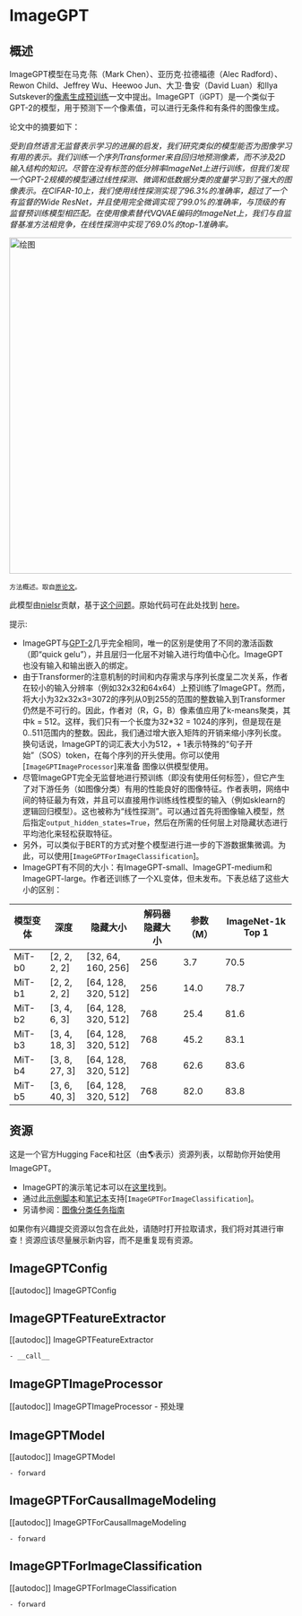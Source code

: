<!--版权所有2021 The HuggingFace团队。保留所有权利。

根据Apache License, Version 2.0（“许可证”）进行许可；除非符合许可证的规定
你可能不使用此文件。你可以在以下位置获取许可证副本

http://www.apache.org/licenses/LICENSE-2.0

除非适用法律要求或书面同意，根据许可证分发的软件都是
基于“AS IS” BASIS，不附带任何担保或条件。有关许可证下的
特定语言管理权限和限制。-->

# ImageGPT

## 概述

ImageGPT模型在马克·陈（Mark Chen）、亚历克·拉德福德（Alec Radford）、Rewon Child、Jeffrey Wu、Heewoo Jun、大卫·鲁安（David Luan）和Ilya Sutskever的[像素生成预训练](https://openai.com/blog/image-gpt)一文中提出。ImageGPT（iGPT）是一个类似于GPT-2的模型，用于预测下一个像素值，可以进行无条件和有条件的图像生成。

论文中的摘要如下：

*受到自然语言无监督表示学习的进展的启发，我们研究类似的模型能否为图像学习有用的表示。我们训练一个序列Transformer来自回归地预测像素，而不涉及2D输入结构的知识。尽管在没有标签的低分辨率ImageNet上进行训练，但我们发现一个GPT-2规模的模型通过线性探测、微调和低数据分类的度量学习到了强大的图像表示。在CIFAR-10上，我们使用线性探测实现了96.3%的准确率，超过了一个有监督的Wide ResNet，并且使用完全微调实现了99.0%的准确率，与顶级的有监督预训练模型相匹配。在使用像素替代VQVAE编码的ImageNet上，我们与自监督基准方法相竞争，在线性探测中实现了69.0%的top-1准确率。*

<img src="https://huggingface.co/datasets/huggingface/documentation-images/resolve/main/imagegpt_architecture.png"
alt="绘图" width="600"/>

<small> 方法概述。取自[原论文](https://cdn.openai.com/papers/Generative_Pretraining_from_Pixels_V2.pdf)。 </small>

此模型由[nielsr](https://huggingface.co/nielsr)贡献，基于[这个问题](https://github.com/openai/image-gpt/issues/7)。原始代码可在此处找到
[here](https://github.com/openai/image-gpt)。

提示:

- ImageGPT与[GPT-2](gpt2)几乎完全相同，唯一的区别是使用了不同的激活函数（即“quick gelu”），并且层归一化层不对输入进行均值中心化。ImageGPT
  也没有输入和输出嵌入的绑定。
- 由于Transformer的注意机制的时间和内存需求与序列长度呈二次关系，作者在较小的输入分辨率（例如32x32和64x64）上预训练了ImageGPT。然而，将大小为32x32x3=3072的序列从0到255的范围的整数输入到Transformer仍然是不可行的。因此，作者对（R，G，B）像素值应用了k-means聚类，其中k = 512。这样，我们只有一个长度为32*32 = 1024的序列，但是现在是0..511范围内的整数。因此，我们通过增大嵌入矩阵的开销来缩小序列长度。换句话说，ImageGPT的词汇表大小为512，+ 1表示特殊的“句子开始”（SOS）token，在每个序列的开头使用。你可以使用[`ImageGPTImageProcessor`]来准备
  图像以供模型使用。
- 尽管ImageGPT完全无监督地进行预训练（即没有使用任何标签），但它产生了对下游任务（如图像分类）有用的性能良好的图像特征。作者表明，网络中间的特征最为有效，并且可以直接用作训练线性模型的输入（例如sklearn的逻辑回归模型）。这也被称为“线性探测”。可以通过首先将图像输入模型，然后指定`output_hidden_states=True`，然后在所需的任何层上对隐藏状态进行平均池化来轻松获取特征。
- 另外，可以类似于BERT的方式对整个模型进行进一步的下游数据集微调。为此，可以使用[`ImageGPTForImageClassification`]。
- ImageGPT有不同的大小：有ImageGPT-small、ImageGPT-medium和ImageGPT-large。作者还训练了一个XL变体，但未发布。下表总结了这些大小的区别：

| **模型变体** | **深度** | **隐藏大小** | **解码器隐藏大小** | **参数（M）** | **ImageNet-1k Top 1** |
|---|---|---|---|---|---|
| MiT-b0 | [2, 2, 2, 2] | [32, 64, 160, 256] | 256 | 3.7 | 70.5 |
| MiT-b1 | [2, 2, 2, 2] | [64, 128, 320, 512] | 256 | 14.0 | 78.7 |
| MiT-b2 | [3, 4, 6, 3] | [64, 128, 320, 512] | 768 | 25.4 | 81.6 |
| MiT-b3 | [3, 4, 18, 3] | [64, 128, 320, 512] | 768 | 45.2 | 83.1 |
| MiT-b4 | [3, 8, 27, 3] | [64, 128, 320, 512] | 768 | 62.6 | 83.6 |
| MiT-b5 | [3, 6, 40, 3] | [64, 128, 320, 512] | 768 | 82.0 | 83.8 |

## 资源

这是一个官方Hugging Face和社区（由🌎表示）资源列表，以帮助你开始使用ImageGPT。

<PipelineTag pipeline="image-classification"/>

- ImageGPT的演示笔记本可以在[这里](https://github.com/NielsRogge/Transformers-Tutorials/tree/master/ImageGPT)找到。
- 通过此[示例脚本](https://github.com/huggingface/transformers/tree/main/examples/pytorch/image-classification)和[笔记本](https://colab.research.google.com/github/huggingface/notebooks/blob/main/examples/image_classification.ipynb)支持[`ImageGPTForImageClassification`]。
- 另请参阅：[图像分类任务指南](../tasks/image_classification)

如果你有兴趣提交资源以包含在此处，请随时打开拉取请求，我们将对其进行审查！资源应该尽量展示新内容，而不是重复现有资源。

## ImageGPTConfig

[[autodoc]] ImageGPTConfig

## ImageGPTFeatureExtractor

[[autodoc]] ImageGPTFeatureExtractor

    - __call__

## ImageGPTImageProcessor

[[autodoc]] ImageGPTImageProcessor
    - 预处理

## ImageGPTModel

[[autodoc]] ImageGPTModel

    - forward

## ImageGPTForCausalImageModeling

[[autodoc]] ImageGPTForCausalImageModeling

    - forward

## ImageGPTForImageClassification

[[autodoc]] ImageGPTForImageClassification

    - forward